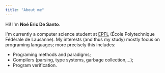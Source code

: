 ```yaml
---
title: "About me"
---
```


Hi! I'm **Noé Eric De Santo**.

I'm currently a computer science student at [EPFL](https://www.epfl.ch/schools/ic/) (École Polytechnique Fédérale de Lausanne).
My interests (and thus my study) mostly focus on programing languages; more precisely this includes:
- Programing methods and paradigms;
- Compilers (parsing, type systems, garbage collection,...);
- Program verification.